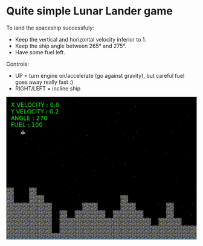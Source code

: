 # Quite simple Lunar Lander game

To land the spaceship successfuly:
* Keep the vertical and horizontal velocity inferior to 1.
* Keep the ship angle between 265° and 275°.
* Have some fuel left.

Controls: 
* UP = turn engine on/accelerate (go against gravity), but careful fuel goes away really fast :)
* RIGHT/LEFT = incline ship

![Capture](demo/lunar-lander.gif)


